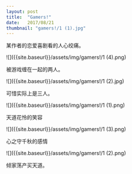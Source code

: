 ```yaml
---
layout: post
title:  "Gamers!"
date:   2017/08/21
thumbnail: "gamers!/1 (1).jpg"
---
```


某作者的恋爱喜剧看的人心绞痛。

![]({{site.baseurl}}/assets/img/gamers!/1 (4).png)

被游戏缠在一起的两人。

![]({{site.baseurl}}/assets/img/gamers!/1 (2).jpg)

可惜实际上是三人。

![]({{site.baseurl}}/assets/img/gamers!/1 (1).png)

天道花怜的笑容

![]({{site.baseurl}}/assets/img/gamers!/1 (3).png)

心之守千秋的感情

![]({{site.baseurl}}/assets/img/gamers!/1 (2).png)

倾家荡产买天道。